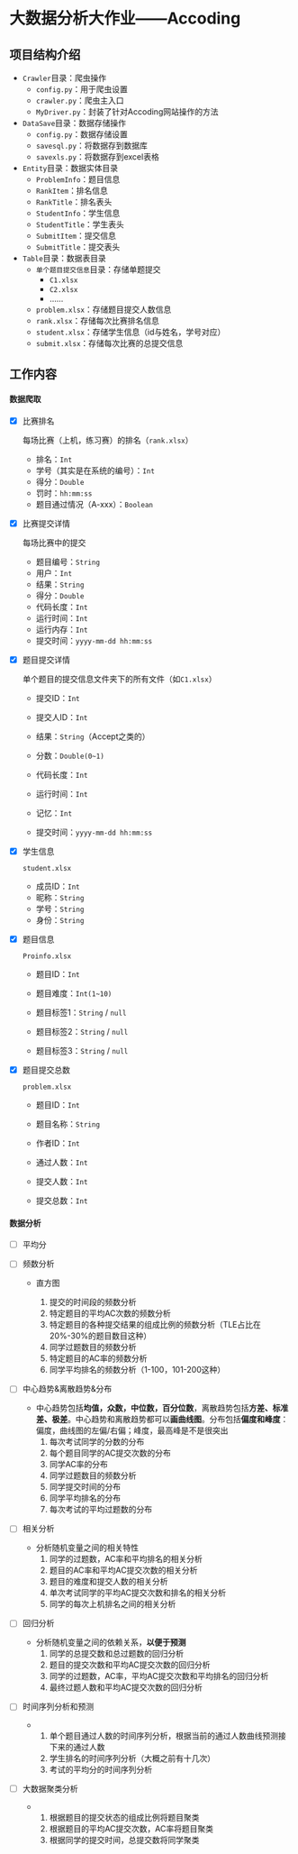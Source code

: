 # 大数据分析大作业——Accoding

## 项目结构介绍

- `Crawler`目录：爬虫操作
  - `config.py`：用于爬虫设置
  - `crawler.py`：爬虫主入口
  - `MyDriver.py`：封装了针对Accoding网站操作的方法
- `DataSave`目录：数据存储操作
  - `config.py`：数据存储设置
  - `savesql.py`：将数据存到数据库
  - `savexls.py`：将数据存到excel表格
- `Entity`目录：数据实体目录
  - `ProblemInfo`：题目信息
  - `RankItem`：排名信息
  - `RankTitle`：排名表头
  - `StudentInfo`：学生信息
  - `StudentTitle`：学生表头
  - `SubmitItem`：提交信息
  - `SubmitTitle`：提交表头
- `Table`目录：数据表目录
  - `单个题目提交信息`目录：存储单题提交
    - `C1.xlsx`
    - `C2.xlsx`
    - ……
  - `problem.xlsx`：存储题目提交人数信息
  - `rank.xlsx`：存储每次比赛排名信息
  - `student.xlsx`：存储学生信息（id与姓名，学号对应）
  - `submit.xlsx`：存储每次比赛的总提交信息



## 工作内容

#### 数据爬取

- [x] 比赛排名

  每场比赛（上机，练习赛）的排名（`rank.xlsx`）

  - 排名：`Int`
  - 学号（其实是在系统的编号）：`Int`
  - 得分：`Double`
  - 罚时：`hh:mm:ss`
  - 题目通过情况（A-xxx）：`Boolean`

- [x] 比赛提交详情

  每场比赛中的提交

  - 题目编号：`String`
  - 用户：`Int`
  - 结果：`String`
  - 得分：`Double`
  - 代码长度：`Int`
  - 运行时间：`Int`
  - 运行内存：`Int`
  - 提交时间：`yyyy-mm-dd hh:mm:ss`

- [x] 题目提交详情

  单个题目的提交信息文件夹下的所有文件（如``C1.xlsx``）

  - 提交ID：``Int``

  - 提交人ID：``Int``

  - 结果：``String``（Accept之类的）

  - 分数：``Double(0~1)``

  - 代码长度：``Int``

  - 运行时间：``Int``

  - 记忆：``Int``

  - 提交时间：``yyyy-mm-dd hh:mm:ss``

- [x] 学生信息

  `student.xlsx`

  - 成员ID：`Int`
  - 昵称：`String`
  - 学号：`String`
  - 身份：`String`

- [x] 题目信息

  ``Proinfo.xlsx``

  - 题目ID：``Int``

  - 题目难度：``Int(1~10)``

  - 题目标签1：``String`` / ``null``

  - 题目标签2：``String`` / ``null``

  - 题目标签3：``String`` / ``null``

- [x] 题目提交总数

  ``problem.xlsx`` 

  - 题目ID：``Int``

  - 题目名称：``String``

  - 作者ID：``Int``

  - 通过人数：``Int``

  - 提交人数：``Int``

  - 提交总数：``Int``

#### 数据分析

- [ ] 平均分

- [ ] 频数分析
  + 直方图

    1. 提交的时间段的频数分析
    2. 特定题目的平均AC次数的频数分析
    3. 特定题目的各种提交结果的组成比例的频数分析（TLE占比在20%-30%的题目数目这种）
    4. 同学过题数目的频数分析
    5. 特定题目的AC率的频数分析
    6. 同学平均排名的频数分析（1-100，101-200这种）
  
- [ ] 中心趋势&离散趋势&分布
  + 中心趋势包括**均值，众数，中位数，百分位数**，离散趋势包括**方差、标准差、极差**。中心趋势和离散趋势都可以**画曲线图**。分布包括**偏度和峰度**：偏度，曲线图的左偏/右偏；峰度，最高峰是不是很突出
    1. 每次考试同学的分数的分布
    2. 每个题目同学的AC提交次数的分布
    3. 同学AC率的分布
    4. 同学过题数目的频数分析
    5. 同学提交时间的分布
    6. 同学平均排名的分布
    7. 每次考试的平均过题数的分布

- [ ] 相关分析

  + 分析随机变量之间的相关特性
    1. 同学的过题数，AC率和平均排名的相关分析
    2. 题目的AC率和平均AC提交次数的相关分析
    3. 题目的难度和提交人数的相关分析
    4. 单次考试同学的平均AC提交次数和排名的相关分析
    5. 同学的每次上机排名之间的相关分析

- [ ] 回归分析

  + 分析随机变量之间的依赖关系，**以便于预测**
    1. 同学的总提交数和总过题数的回归分析
    2. 题目的提交次数和平均AC提交次数的回归分析
    3. 同学的过题数，AC率，平均AC提交次数和平均排名的回归分析
    4. 最终过题人数和平均AC提交次数的回归分析

- [ ] 时间序列分析和预测

  + 
    1. 单个题目通过人数的时间序列分析，根据当前的通过人数曲线预测接下来的通过人数
    2. 学生排名的时间序列分析（大概之前有十几次）
    3. 考试的平均分的时间序列分析

- [ ] 大数据聚类分析

  + 
    1. 根据题目的提交状态的组成比例将题目聚类
    2. 根据题目的平均AC提交次数，AC率将题目聚类
    3. 根据同学的提交时间，总提交数将同学聚类